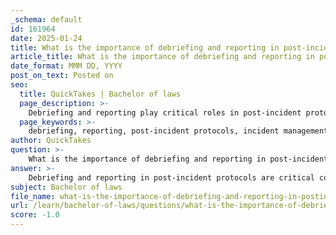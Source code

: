 ```yaml
---
_schema: default
id: 161964
date: 2025-01-24
title: What is the importance of debriefing and reporting in post-incident protocols, and how can they lead to policy revisions?
article_title: What is the importance of debriefing and reporting in post-incident protocols, and how can they lead to policy revisions?
date_format: MMM DD, YYYY
post_on_text: Posted on
seo:
  title: QuickTakes | Bachelor of laws
  page_description: >-
    Debriefing and reporting play critical roles in post-incident protocols by facilitating learning, emotional processing, objective analysis, and informing policy revisions, ultimately enhancing incident management strategies.
  page_keywords: >-
    debriefing, reporting, post-incident protocols, incident management, continuous improvement, emotional processing, policy revisions, stakeholder engagement, objective analysis, documentation, accountability
author: QuickTakes
question: >-
    What is the importance of debriefing and reporting in post-incident protocols, and how can they lead to policy revisions?
answer: >-
    Debriefing and reporting in post-incident protocols are critical components of effective incident management, particularly in fields such as law enforcement, healthcare, and emergency response. The importance of these processes can be summarized as follows:\n\n1. **Learning and Improvement**: Debriefing allows individuals and teams to reflect on the incident, discussing what occurred, what went well, and what could be improved. This reflective practice is essential for identifying strengths and weaknesses in response strategies, which can lead to enhanced performance in future incidents.\n\n2. **Emotional Processing**: After a critical incident, participants often experience a range of emotions. Debriefing provides a safe environment for individuals to express their feelings and process the event, which can help mitigate stress and prevent burnout.\n\n3. **Objective Analysis**: Reporting ensures that a comprehensive and factual account of the incident is documented. This objective analysis is crucial for understanding the dynamics of the incident, identifying any procedural failures, and ensuring accountability.\n\n4. **Policy Revisions**: The insights gained from debriefing and reporting can inform policy revisions. By analyzing the data collected during these processes, organizations can identify systemic issues and implement changes to protocols, training, and resource allocation to prevent similar incidents in the future.\n\n5. **Stakeholder Engagement**: Involving various stakeholders in the debriefing process enriches the discussion and ensures that multiple perspectives are considered. This collaborative approach can lead to more robust and effective policy changes.\n\n6. **Continuous Improvement**: Post-incident reviews serve as a feedback mechanism within the broader risk management framework. They help organizations refine their incident response strategies, ensuring that lessons learned are integrated into future training and operational procedures.\n\n7. **Documentation for Accountability**: Comprehensive incident reports serve as a record that can be referenced in future training sessions and policy discussions. They also provide a basis for accountability, ensuring that all actions taken during the incident are transparent and justifiable.\n\nIn summary, debriefing and reporting are vital for fostering a culture of continuous improvement, enhancing communication, and ensuring that organizations learn from their experiences. This process not only aids in emotional recovery but also leads to actionable insights that can drive policy revisions and improve overall incident management strategies.
subject: Bachelor of laws
file_name: what-is-the-importance-of-debriefing-and-reporting-in-postincident-protocols-and-how-can-they-lead-to-policy-revisions.md
url: /learn/bachelor-of-laws/questions/what-is-the-importance-of-debriefing-and-reporting-in-postincident-protocols-and-how-can-they-lead-to-policy-revisions
score: -1.0
---
```


&nbsp;